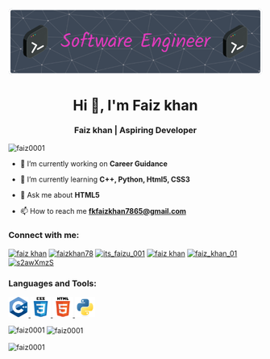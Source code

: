 ![logo](https://github.com/TarunGoel93/TarunGoel93/blob/main/github-header-image%20(1).png)




<h1 align="center">Hi 👋, I'm Faiz khan</h1>
<h3 align="center">Faiz khan | Aspiring Developer</h3>

<p align="left"> <img src="https://komarev.com/ghpvc/?username=faiz0001&label=Profile%20views&color=0e75b6&style=flat" alt="faiz0001" /> </p>

- 🔭 I’m currently working on **Career Guidance**

- 🌱 I’m currently learning **C++, Python, Html5, CSS3**

- 💬 Ask me about **HTML5**

- 📫 How to reach me **fkfaizkhan7865@gmail.com**

<h3 align="left">Connect with me:</h3>
<p align="left">
<a href="https://linkedin.com/in/faiz khan" target="blank"><img align="center" src="https://raw.githubusercontent.com/rahuldkjain/github-profile-readme-generator/master/src/images/icons/Social/linked-in-alt.svg" alt="faiz khan" height="30" width="40" /></a>
<a href="https://kaggle.com/faizkhan78" target="blank"><img align="center" src="https://raw.githubusercontent.com/rahuldkjain/github-profile-readme-generator/master/src/images/icons/Social/kaggle.svg" alt="faizkhan78" height="30" width="40" /></a>
<a href="https://instagram.com/its_faizu_001" target="blank"><img align="center" src="https://raw.githubusercontent.com/rahuldkjain/github-profile-readme-generator/master/src/images/icons/Social/instagram.svg" alt="its_faizu_001" height="30" width="40" /></a>
<a href="https://www.codechef.com/users/faiz khan" target="blank"><img align="center" src="https://cdn.jsdelivr.net/npm/simple-icons@3.1.0/icons/codechef.svg" alt="faiz khan" height="30" width="40" /></a>
<a href="https://www.leetcode.com/faiz_khan_01" target="blank"><img align="center" src="https://raw.githubusercontent.com/rahuldkjain/github-profile-readme-generator/master/src/images/icons/Social/leet-code.svg" alt="faiz_khan_01" height="30" width="40" /></a>
<a href="https://discord.gg/s2awXmzS" target="blank"><img align="center" src="https://raw.githubusercontent.com/rahuldkjain/github-profile-readme-generator/master/src/images/icons/Social/discord.svg" alt="s2awXmzS" height="30" width="40" /></a>
</p>

<h3 align="left">Languages and Tools:</h3>
<p align="left"> <a href="https://www.w3schools.com/cpp/" target="_blank" rel="noreferrer"> <img src="https://raw.githubusercontent.com/devicons/devicon/master/icons/cplusplus/cplusplus-original.svg" alt="cplusplus" width="40" height="40"/> </a> <a href="https://www.w3schools.com/css/" target="_blank" rel="noreferrer"> <img src="https://raw.githubusercontent.com/devicons/devicon/master/icons/css3/css3-original-wordmark.svg" alt="css3" width="40" height="40"/> </a> <a href="https://www.w3.org/html/" target="_blank" rel="noreferrer"> <img src="https://raw.githubusercontent.com/devicons/devicon/master/icons/html5/html5-original-wordmark.svg" alt="html5" width="40" height="40"/> </a> <a href="https://www.python.org" target="_blank" rel="noreferrer"> <img src="https://raw.githubusercontent.com/devicons/devicon/master/icons/python/python-original.svg" alt="python" width="40" height="40"/> </a> </p>

<p><img align="left" src="https://github-readme-stats.vercel.app/api/top-langs?username=faiz0001&show_icons=true&locale=en&layout=compact" alt="faiz0001" /></p>

<p>&nbsp;<img align="center" src="https://github-readme-stats.vercel.app/api?username=faiz0001&show_icons=true&locale=en" alt="faiz0001" /></p>

<p><img align="center" src="https://github-readme-streak-stats.herokuapp.com/?user=faiz0001&" alt="faiz0001" /></p>
